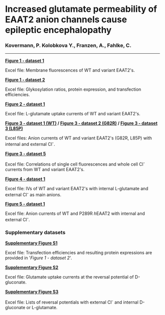 # Increased glutamate permeability of EAAT2 anion channels cause epileptic encephalopathy
### Kovermann, P. Kolobkova Y., Franzen, A., Fahlke, C. 
----------------------------------------------------------------------------------------------------------
<b>[Figure 1 - dataset 1](../master/Expression_by_Mem_Fluo.xlsx)</b>

Excel file: Membrane fluorescences of WT and variant EAAT2's.

<b>[Figure 1 - dataset 2](../master/Glycosylation.xlsx)</b>

Excel file: Glykosylation ratios, protein expression, and transfection efficiencies.

<b>[Figure 2 - dataset 1](../master/Glutamate_Uptake.xlsx)</b>

Excel file: L-glutamate uptake currents of WT and variant EAAT2's.

<b>[Figure 3 - dataset 1 (WT)](../master/Anion_currents_WT_Cl.xlsx) /
[Figure 3 - dataset 2 (G82R)](../master/Anion_currents_G82R_Cl.xlsx) /
[Figure 3 - dataset 3 (L85P)](../master/Anion_currents_L85P_Cl.xlsx)</b>

Excel files: Anion currents of WT and variant EAAT2's (G82R, L85P) with internal and external Cl<sup>-</sup>.

<b>[Figure 3 - dataset 5](../master/Current_vs_Fluo.xlsx)</b>

Excel file: Correlations of single cell fluorescences and whole cell Cl<sup>-</sup> currents from WT and variant EAAT2's.

<b>[Figure 4 - dataset 1](../master/Glutamate_Permeability.xlsx)</b>

Excel file: IVs of WT and variant EAAT2's with internal L-glutamate and external Cl<sup>-</sup> as main anions.

<b>[Figure 5 - dataset 1](../master/Anion_currents_P289R_Cl.xlsx)</b> 

Excel file: Anion currents of WT and P289R <i>h</i>EAAT2 with internal and external Cl<sup>-</sup>.


### Supplementary datasets

<b>[Supplementary Figure S1](../master/Glycolysation.xlsx)</b>

Excel file: Transfection efficiencies and resulting protein expressions are provided in '<i>Figure 1 - dataset 2</i>'.

<b>[Supplementary Figure S2](../master/Uptake_curr_Urev_gluc.xlsx)</b>

Excel file: Glutamate uptake currents at the reversal potential of D-gluconate.

<b>[Supplementary Figure S3](../master/Reversal_potentials_S3.xlsx)</b>

Excel file: Lists of reversal potentials with external Cl<sup>-</sup> and internal D-gluconate or L-glutamate.
